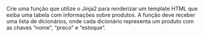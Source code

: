 Crie uma função que utilize o Jinja2 para renderizar um template HTML que exiba uma tabela com informações sobre produtos. A função deve receber uma lista de dicionários, onde cada dicionário representa um produto com as chaves “nome”, “preco” e “estoque”.